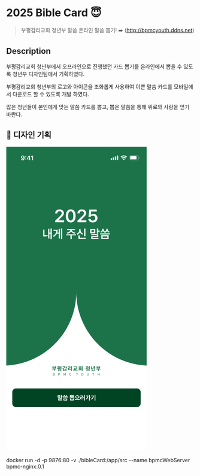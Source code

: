 # 2025 Bible Card 😇


> 부평감리교회 청년부 말씀 온라인 말씀 뽑기! ➡️ (http://bpmcyouth.ddns.net)


## Description
부평감리교회 청년부에서 오프라인으로 진행했던 카드 뽑기를 온라인에서 뽑을 수 있도록 청년부 디자인팀에서 기획하였다.

부평감리교회 청년부의 로고와 아이콘을 조화롭게 사용하여 이쁜 말씀 카드를 모바일에서 다운로드 할 수 있도록 개발 하였다.

많은 청년들이 본인에게 맞는 말씀 카드를 뽑고, 뽑은 말씀을 통해 위로와 사랑을 얻기 바란다.


## 🎨 디자인 기획
<p float="left">
  <img src="images/demo/demo-1.png" />
</p>


docker run -d -p 9876:80 -v ./bibleCard:/app/src --name bpmcWebServer bpmc-nginx:0.1
